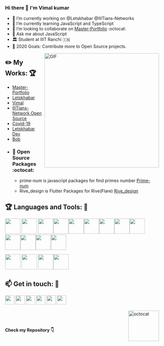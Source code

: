 ### Hi there 👋 I'm Vimal kumar
- 🔭 I’m currently working on @Letskhabar @IIITians-Networks
- 🌱 I’m currently learning JavaScript and TypeScript
- 👯 I’m looking to collaborate on [Master-Portfolio](https://github.com/vimalverma558/master-portfolio) :octocat:
- 💬 Ask me about JavaScript
- 🏛️ Student at IIIT Ranchi :india:
- 🥅 2020 Goals: Contribute more to Open Source projects.


<img align="right" width="375" alt="GIF" src="https://miro.medium.com/max/1360/1*IRGHmiGsa16stedQvIaZfw.gif" />

## :pencil2: My Works: :trophy:  
- [Master-Portfolio](https://github.com/vimalverma558/master-portfolio)
- [Letskhabar](https://letskhabar.com)
- [Vimal](https://vimal.letskhabar.com)
- [IIITians-Network Open Source](https://github.com/IIITians-Network/Open-Source)
- [Covid-19](https://covid-19.letskhabar.com/)
- [Letskhabar Dev](https://dev.letskhabar.com)
- [Bob](https://github.com/vimalverma558/Bob)
- ### :robot: Open Source Packages :octocat:
  - prime-num is javascript packages for find primes number [Prime-num](https://www.npmjs.com/package/prime-num)
  - Rive_design is Flutter Packages for Rive(Flare) [Rive_design](https://pub.dev/packages/rive_design)

 ## :trophy: Languages and Tools: :robot:

<img src="https://logo.letskhabar.com/img?tool=html" width="50px"> <img src="https://logo.letskhabar.com/img?tool=css" width="50px"> <img src="https://logo.letskhabar.com/img?tool=bootstrap" width="50px"><img src="https://logo.letskhabar.com/img?tool=js" width="50px"><img src="https://logo.letskhabar.com/img?tool=react" width="50px"><img src="https://logo.letskhabar.com/img?tool=node" width="50px"><img src="https://logo.letskhabar.com/img?tool=mongodb" width="50px"><img src="https://logo.letskhabar.com/img?tool=firebase" width="50px"><img src="https://logo.letskhabar.com/img?tool=flutter" width="50px"><img src="https://logo.letskhabar.com/img?tool=git" width="50px"><img src="https://logo.letskhabar.com/img?tool=github" width="50px"><img src="https://logo.letskhabar.com/img?tool=php" width="50px"><img src="https://logo.letskhabar.com/img?tool=ubuntu" width="50px">

<img src="https://logo.letskhabar.com/img?tool=figma" width="50px"> <img src="https://logo.letskhabar.com/img?tool=adobe-photoshop" width="50px"> <img src="https://logo.letskhabar.com/img?tool=adobe-premiere-pro" width="50px"><img src="https://logo.letskhabar.com/img?tool=adobe-xd" width="50px">

## :mailbox: Get in touch: 💬
[<img src="https://logo.letskhabar.com/img?tool=linkedin" width="30px">](https://www.linkedin.com/in/vimalverma558/)
[<img src="https://logo.letskhabar.com/img?tool=dev" width="30px">](https://dev.to/vimal)
[<img src="https://logo.letskhabar.com/img?tool=twitter" width="30px">](https://twitter.com/vimalverma558)
[<img src="https://logo.letskhabar.com/img?tool=mail" width="30px">](mailto:kumarvimal558@gmail.com)
[<img src="https://logo.letskhabar.com/img?tool=globe" width="30px">](https://vimal.letskhabar.com)
[<img src="https://logo.letskhabar.com/img?tool=play-button" width="30px">](https://www.youtube.com/websensevk)
<br>
<br>
<img align="right" src="https://lh3.googleusercontent.com/proxy/_PIa65x7A0bancMW8fkduxxPi5z6brBsZxHbMyx7U8I2xl8PbQZKzUUwk4kd-Cv1wGq22ky22OQASJaWzLWACJIR8QRZ6pt-t-5fb71hivQ" height="100" title="octocat" />
<br>
<br>
#### Check my Repository 👇